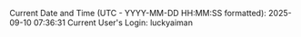 Current Date and Time (UTC - YYYY-MM-DD HH:MM:SS formatted): 2025-09-10 07:36:31
Current User's Login: luckyaiman
